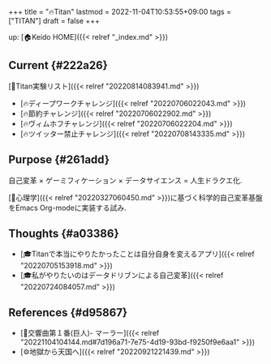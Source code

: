 +++
title = "🔥Titan"
lastmod = 2022-11-04T10:53:55+09:00
tags = ["TITAN"]
draft = false
+++

up: [🏠Keido HOME]({{< relref "_index.md" >}})


## Current {#222a26}

[🔬Titan実験リスト]({{< relref "20220814083941.md" >}})

-   [🔥ディープワークチャレンジ]({{< relref "20220706022043.md" >}})
-   [🔥節約チャレンジ]({{< relref "20220706022902.md" >}})
-   [🔥ヴィムホフチャレンジ]({{< relref "20220706022204.md" >}})
-   [🔥ツイッター禁止チャレンジ]({{< relref "20220708143335.md" >}})


## Purpose {#261add}

自己変革 × ゲーミフィケーション × データサイエンス = 人生ドラクエ化.

[📝心理学]({{< relref "20220327060450.md" >}})に基づく科学的自己変革基盤をEmacs Org-modeに実装する試み.


## Thoughts {#a03386}

-   [🎓Titanで本当にやりたかったことは自分自身を変えるアプリ]({{< relref "20220705153918.md" >}})
-   [🎓私がやりたいのはデータドリブンによる自己変革]({{< relref "20220724084057.md" >}})


## References {#d95867}

-   [📝交響曲第１番(巨人)- マーラー]({{< relref "20221104104144.md#7d196a71-7e75-4d19-93bd-f9250f9e6aa1" >}})
-   [⚙地獄から天国へ]({{< relref "20220921221439.md" >}})
